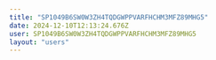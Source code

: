 ```yaml
---
title: "SP1049B6SW0W3ZH4TQDGWPPVARFHCHM3MFZ89MHG5"
date: 2024-12-10T12:13:24.676Z
user: SP1049B6SW0W3ZH4TQDGWPPVARFHCHM3MFZ89MHG5
layout: "users"
---
```

    